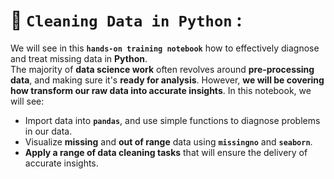 # 🧹 `Cleaning Data in Python` :
We will see in this **`hands-on training notebook`** how to effectively diagnose and treat missing data in **Python**. <br>
The majority of **data science work** often revolves around **pre-processing data**, and making sure it's **ready for analysis**. However, **we will be covering how transform our raw data into accurate insights**. In this notebook, we will see:
* Import data into **`pandas`**, and use simple functions to diagnose problems in our data.
* Visualize **missing** and **out of range** data using **`missingno`** and **`seaborn`**.
* **Apply a range of data cleaning tasks** that will ensure the delivery of accurate insights.
